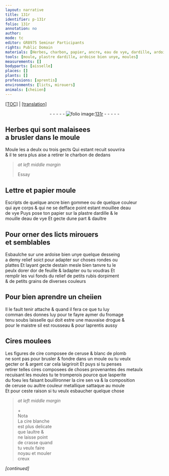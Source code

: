 ```yaml
---
layout: narrative
title: 131r
identifier: p-131r
folio: 131r
annotation: no
author:
mode: tc
editor: GR8975 Seminar Participants
rights: Public Domain
materials: [Herbes, charbon, papier, ancre, eau de vye, dardille, ardoise, estain mesle, dorer, or de feuille, rubis, orpiment, fromage, Cires, cire, ceruse, blanc de plomb, or, argent, cires, metaulx, cire blanche, crasse]
tools: [moule, plastre dardille, ardoise bien unye, moules]
measurements: []
bodyparts: [aisselle]
places: []
plants: []
professions: [aprentis]
environments: [licts, mirouers]
animals: [cheiien]
---
```


 <p><a href="{{ site.baseurl }}/diplomatic/">[TOC]</a> | <a href="{{ site.baseurl }}/texts/p-131r_tl/" target="_blank">[translation]</a></p><div class="folio" align="center">- - - - - <a href="http://gallica.bnf.fr/ark:/12148/btv1b10500001g/f267.item.r=" target="_blank"><img src="https://cu-mkp.github.io/2017-workshop-edition/assets/photo-icon.png" alt="folio image: " style="display:inline-block; margin-bottom:-3px;"/>131r</a> - - - - - </div>  
  

## <span class="m">Herbes</span> qui sont malaisees<br/> a brusler dans le <span class="tl">moule</span>

 
Moule les a deulx ou trois gects Qui estant recuit souvrira<br/> & il te sera plus aise a retirer le <span class="m">charbon</span> de dedans
 
> *at left middle margin*
> 
> 
>  Essay
 
 
  

## Le<span class="exp">tt</span>re et <span class="m">papier</span> moule

 
Escripts de quelque <span class="m">ancre</span> bien gommee ou de quelque couleur<br/> qui aye corps & qui ne se defface point estant mouillee d<span class="m">eau<br/> de vye</span> Puys pose ton <span class="m">papier</span> sur la <span class="tl">plastre <span class="m">dardille</span></span> & le<br/> mouille d<span class="m">eau de vye</span> Et gecte dune part & daultre
 
 
  

## Pour orner des <span class="env">licts</span> <span class="env">mirouers</span><br/> et semblables 

 
Esbaulche sur une <span class="tl"><span class="m">ardoise</span> bien unye</span> quelque desseing<br/> a demy relief soict pour adapter sur choses rondes ou<br/> plattes Et layant gecte d<span class="m">estain mesle</span> bien tanvre tu le<br/> peulx <span class="m">dorer</span> d<span class="m">or de feuille</span> & ladapter ou tu voudras Et<br/> remplir les <span class="del">vui</span> fonds du relief de petits <span class="m">rubis</span> d<span class="m">orpiment</span><br/> & de petits grains de diverses couleurs
 
 
  

## Pour bien aprendre un <span class="al">ch<span class="del">ei</span>ien</span>

 
Il le fault tenir attache & quand il fera ce que tu luy<br/> comma<span class="exp">n</span> des donnes luy pour te fayre aymer du <span class="m">fromage</span><br/> tenu soubs l<span class="bp">aisselle</span> qui doit estre une mauvaise drogue <span class="add">&</span><br/> pour le maistre sil est rousseau & pour l<span class="pro">aprentis</span> aussy
 
 
  

## <span class="m">Cires</span> moulees

 
Les figures de <span class="m">cire</span> composee de <span class="m">ceruse</span> & <span class="m">blanc de plomb</span><br/> ne sont pas pour brusler & fondre dans un <span class="tl">moule</span> ou tu veulx<br/> gecter <span class="m">or</span> & <span class="m">argent</span> car cela laigriroit Et puys si tu penses<br/> retirer telles <span class="m">cires</span> composees de choses provena<span class="exp">n</span>tes des <span class="m">metaulx</span><br/> recuisant les <span class="tl">moules</span> tu te tromperois pource que lasperite<br/> du foeu les faisant bouill<span class="del">ir</span>onner la <span class="m">cire</span> sen va & la composition<br/> de <span class="m">ceruse</span> ou aultre couleur metallique sattaque au <span class="tl">moule</span><br/> Et pour ceste raison si tu veulx esbaucher quelque chose 
 
> *at left middle margin*
> 
> 
>   \+<br/> Nota<br/> La <span class="m">cire blanche</span><br/> est plus delicate<br/> que laultre &<br/> ne laisse point<br/> de <span class="m">crasse</span> quand<br/> tu veulx faire<br/> noyau et mouler<br/> creux
 
*[continued]*
 
 